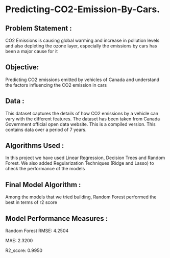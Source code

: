 # Predicting-CO2-Emission-By-Cars.

## Problem Statement :
CO2 Emissions is causing global warming and increase in pollution levels and also depleting the ozone layer, especially the emissions by cars has been a major cause for it

## Objective:
Predicting CO2 emissions emitted by vehicles of Canada and understand the factors influencing the CO2 emission in cars


## Data :
This dataset captures the details of how CO2 emissions by a vehicle can vary with the different features. The dataset has been taken from Canada Government official open data website. This is a compiled version. This contains data over a period of 7 years.


## Algorithms Used :
In this project we have used Linear Regression, Decision Trees and Random Forest. We also added Regularization Techniques (Ridge and Lasso) to check the performance of the models

## Final Model Algorithm :
Among the models that we tried building, Random Forest performed the best in terms of r2 score

## Model Performance Measures :
Random Forest
RMSE: 4.2504

MAE: 2.3200

R2_score: 0.9950
